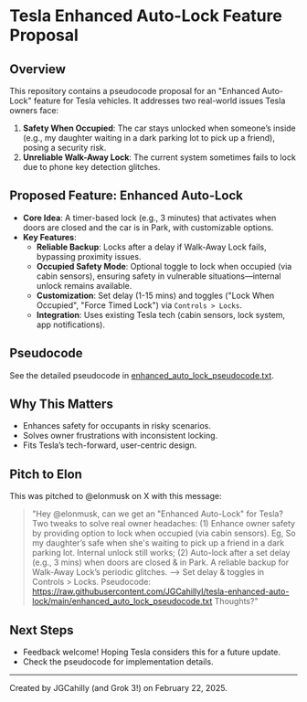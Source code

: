 # Tesla Enhanced Auto-Lock Feature Proposal

## Overview
This repository contains a pseudocode proposal for an "Enhanced Auto-Lock" feature for Tesla vehicles. It addresses two real-world issues Tesla owners face:
1. **Safety When Occupied**: The car stays unlocked when someone’s inside (e.g., my daughter waiting in a dark parking lot to pick up a friend), posing a security risk.
2. **Unreliable Walk-Away Lock**: The current system sometimes fails to lock due to phone key detection glitches.

## Proposed Feature: Enhanced Auto-Lock
- **Core Idea**: A timer-based lock (e.g., 3 minutes) that activates when doors are closed and the car is in Park, with customizable options.
- **Key Features**:
  - **Reliable Backup**: Locks after a delay if Walk-Away Lock fails, bypassing proximity issues.
  - **Occupied Safety Mode**: Optional toggle to lock when occupied (via cabin sensors), ensuring safety in vulnerable situations—internal unlock remains available.
  - **Customization**: Set delay (1-15 mins) and toggles ("Lock When Occupied", "Force Timed Lock") via `Controls > Locks`.
  - **Integration**: Uses existing Tesla tech (cabin sensors, lock system, app notifications).

## Pseudocode
See the detailed pseudocode in [enhanced_auto_lock_pseudocode.txt](https://github.com/JGCahillyI/tesla-enhanced-auto-lock/blob/main/enhanced_auto_lock_pseudocode.txt).

## Why This Matters
- Enhances safety for occupants in risky scenarios.
- Solves owner frustrations with inconsistent locking.
- Fits Tesla’s tech-forward, user-centric design.

## Pitch to Elon
This was pitched to @elonmusk on X with this message:
> "Hey @elonmusk, can we get an "Enhanced Auto-Lock" for Tesla? Two tweaks to solve real owner headaches: (1) Enhance owner safety by providing option to lock when occupied (via cabin sensors). Eg, So my daughter’s safe when she's waiting to pick up a friend in a dark parking lot. Internal unlock still works; (2) Auto-lock after a set delay (e.g., 3 mins) when doors are closed & in Park. A reliable backup for Walk-Away Lock’s periodic glitches. --> Set delay & toggles in Controls > Locks. Pseudocode: https://raw.githubusercontent.com/JGCahillyI/tesla-enhanced-auto-lock/main/enhanced_auto_lock_pseudocode.txt Thoughts?"

## Next Steps
- Feedback welcome! Hoping Tesla considers this for a future update.
- Check the pseudocode for implementation details.

---
Created by JGCahilly (and Grok 3!) on February 22, 2025.
